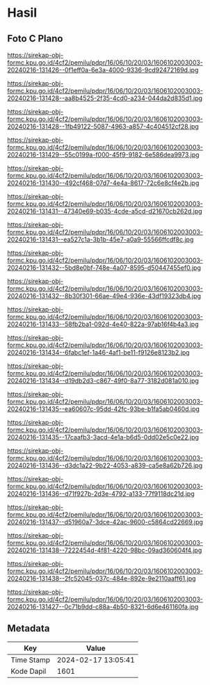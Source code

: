 # Hasil

## Foto C Plano

https://sirekap-obj-formc.kpu.go.id/4cf2/pemilu/pdpr/16/06/10/20/03/1606102003003-20240216-131426--0f1eff0a-6e3a-4000-9336-9cd92472169d.jpg

https://sirekap-obj-formc.kpu.go.id/4cf2/pemilu/pdpr/16/06/10/20/03/1606102003003-20240216-131428--aa8b4525-2f35-4cd0-a234-044da2d835d1.jpg

https://sirekap-obj-formc.kpu.go.id/4cf2/pemilu/pdpr/16/06/10/20/03/1606102003003-20240216-131428--1fb49122-5087-4963-a857-4c404512cf28.jpg

https://sirekap-obj-formc.kpu.go.id/4cf2/pemilu/pdpr/16/06/10/20/03/1606102003003-20240216-131429--55c0199a-f000-45f9-9182-6e586dea9973.jpg

https://sirekap-obj-formc.kpu.go.id/4cf2/pemilu/pdpr/16/06/10/20/03/1606102003003-20240216-131430--492cf468-07d7-4e4a-8617-72c6e8cf4e2b.jpg

https://sirekap-obj-formc.kpu.go.id/4cf2/pemilu/pdpr/16/06/10/20/03/1606102003003-20240216-131431--47340e69-b035-4cde-a5cd-d21670cb262d.jpg

https://sirekap-obj-formc.kpu.go.id/4cf2/pemilu/pdpr/16/06/10/20/03/1606102003003-20240216-131431--ea527c1a-3b1b-45e7-a0a9-55566ffcdf8c.jpg

https://sirekap-obj-formc.kpu.go.id/4cf2/pemilu/pdpr/16/06/10/20/03/1606102003003-20240216-131432--5bd8e0bf-748e-4a07-8595-d50447455ef0.jpg

https://sirekap-obj-formc.kpu.go.id/4cf2/pemilu/pdpr/16/06/10/20/03/1606102003003-20240216-131432--8b30f301-66ae-49e4-936e-43df19323db4.jpg

https://sirekap-obj-formc.kpu.go.id/4cf2/pemilu/pdpr/16/06/10/20/03/1606102003003-20240216-131433--58fb2ba1-092d-4e40-822a-97ab16f4b4a3.jpg

https://sirekap-obj-formc.kpu.go.id/4cf2/pemilu/pdpr/16/06/10/20/03/1606102003003-20240216-131434--6fabc1ef-1a46-4af1-be11-f9126e8123b2.jpg

https://sirekap-obj-formc.kpu.go.id/4cf2/pemilu/pdpr/16/06/10/20/03/1606102003003-20240216-131434--d19db2d3-c867-49f0-8a77-3182d081a010.jpg

https://sirekap-obj-formc.kpu.go.id/4cf2/pemilu/pdpr/16/06/10/20/03/1606102003003-20240216-131435--ea60607c-95dd-42fc-93be-b1fa5ab0460d.jpg

https://sirekap-obj-formc.kpu.go.id/4cf2/pemilu/pdpr/16/06/10/20/03/1606102003003-20240216-131435--17caafb3-3acd-4e1a-b6d5-0dd02e5c0e22.jpg

https://sirekap-obj-formc.kpu.go.id/4cf2/pemilu/pdpr/16/06/10/20/03/1606102003003-20240216-131436--d3dc1a22-9b22-4053-a839-ca5e8a62b726.jpg

https://sirekap-obj-formc.kpu.go.id/4cf2/pemilu/pdpr/16/06/10/20/03/1606102003003-20240216-131436--d71f927b-2d3e-4792-a133-77f9118dc21d.jpg

https://sirekap-obj-formc.kpu.go.id/4cf2/pemilu/pdpr/16/06/10/20/03/1606102003003-20240216-131437--d51960a7-3dce-42ac-9600-c5864cd22669.jpg

https://sirekap-obj-formc.kpu.go.id/4cf2/pemilu/pdpr/16/06/10/20/03/1606102003003-20240216-131438--7222454d-4f81-4220-98bc-09ad360604f4.jpg

https://sirekap-obj-formc.kpu.go.id/4cf2/pemilu/pdpr/16/06/10/20/03/1606102003003-20240216-131438--2fc52045-037c-484e-892e-9e2110aaff61.jpg

https://sirekap-obj-formc.kpu.go.id/4cf2/pemilu/pdpr/16/06/10/20/03/1606102003003-20240216-131427--0c71b9dd-c88a-4b50-8321-6d6e461160fa.jpg


## Metadata

| Key        | Value               |
| ---------- | ------------------- |
| Time Stamp | 2024-02-17 13:05:41 |
| Kode Dapil | 1601                |



